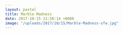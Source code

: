 ```yaml
---
layout: pastel
title: Marble Madness
date: 2017-10-15 12:50:14 +0000
image: "/uploads/2017/10/15/Marble-Madness-sfw.jpg"
---
```

